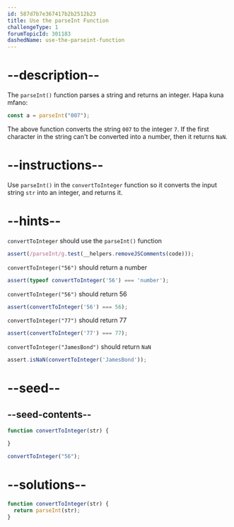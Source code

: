 ```yaml
---
id: 587d7b7e367417b2b2512b23
title: Use the parseInt Function
challengeType: 1
forumTopicId: 301183
dashedName: use-the-parseint-function
---
```


# --description--

The `parseInt()` function parses a string and returns an integer. Hapa kuna mfano:

```js
const a = parseInt("007");
```

The above function converts the string `007` to the integer `7`. If the first character in the string can't be converted into a number, then it returns `NaN`.

# --instructions--

Use `parseInt()` in the `convertToInteger` function so it converts the input string `str` into an integer, and returns it.

# --hints--

`convertToInteger` should use the `parseInt()` function

```js
assert(/parseInt/g.test(__helpers.removeJSComments(code)));
```

`convertToInteger("56")` should return a number

```js
assert(typeof convertToInteger('56') === 'number');
```

`convertToInteger("56")` should return 56

```js
assert(convertToInteger('56') === 56);
```

`convertToInteger("77")` should return 77

```js
assert(convertToInteger('77') === 77);
```

`convertToInteger("JamesBond")` should return `NaN`

```js
assert.isNaN(convertToInteger('JamesBond'));
```

# --seed--

## --seed-contents--

```js
function convertToInteger(str) {

}

convertToInteger("56");
```

# --solutions--

```js
function convertToInteger(str) {
  return parseInt(str);
}
```
